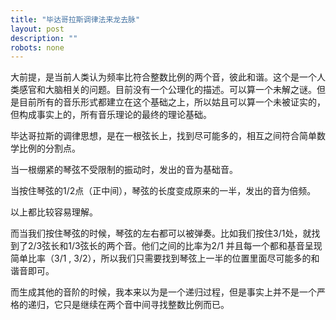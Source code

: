 ```yaml
---
title: "毕达哥拉斯调律法来龙去脉"
layout: post
description: ""
robots: none
---
```


大前提，是当前人类认为频率比符合整数比例的两个音，彼此和谐。这个是一个人类感官和大脑相关的问题。目前没有一个公理化的描述。可以算一个未解之谜。但是目前所有的音乐形式都建立在这个基础之上，所以姑且可以算一个未被证实的，但构成事实上的，所有音乐理论的最终的理论基础。

毕达哥拉斯的调律思想，是在一根弦长上，找到尽可能多的，相互之间符合简单数学比例的分割点。

当一根绷紧的琴弦不受限制的振动时，发出的音为基础音。

当按住琴弦的1/2点（正中间），琴弦的长度变成原来的一半，发出的音为倍频。

以上都比较容易理解。

而当我们按住琴弦的时候，琴弦的左右都可以被弹奏。比如我们按住3/1处，就找到了2/3弦长和1/3弦长的两个音。他们之间的比率为2/1 并且每一个都和基音呈现简单比率（3/1 , 3/2），所以我们只需要找到琴弦上一半的位置里面尽可能多的和谐音即可。

而生成其他的音阶的时候，我本来以为是一个递归过程，但是事实上并不是一个严格的递归，它只是继续在两个音中间寻找整数比例而已。
